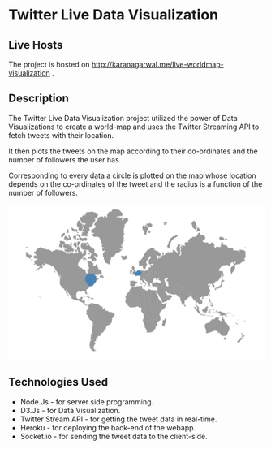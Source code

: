 # Twitter Live Data Visualization

## Live Hosts

The project is hosted on http://karanagarwal.me/live-worldmap-visualization .

## Description

The Twitter Live Data Visualization project utilized the power of Data Visualizations to create a world-map and uses the Twitter Streaming API to fetch tweets with their location.

It then plots the tweets on the map according to their co-ordinates and the number of followers the user has.

Corresponding to every data a circle is plotted on the map whose location depends on the co-ordinates of the tweet and the radius is a function of the number of followers.

![Image of Twitter Live Data Visualization](live-worldmap.jpeg)

## Technologies Used

* Node.Js - for server side programming.
* D3.Js - for Data Visualization.
* Twitter Stream API - for getting the tweet data in real-time.
* Heroku - for deploying the back-end of the webapp.
* Socket.io - for sending the tweet data to the client-side.
